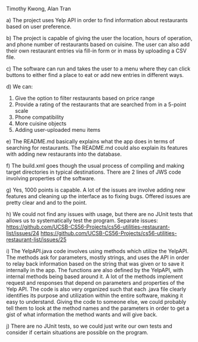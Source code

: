 Timothy Kwong, Alan Tran

a) The project uses Yelp API in order to find information about restaurants based on user preference.

b) The project is capable of giving the user the location, hours of operation, and phone number of restaurants based on cuisine. The user can also add their own restaurant entries via fill-in form or in mass by uploading a CSV file.

c) The software can run and takes the user to a menu where they can click buttons to either find a place to eat or add new entries in different ways.

d) We can:
   1) Give the option to filter restaurants based on price range
   2) Provide a rating of the restaurants that are searched from in a 5-point scale
   3) Phone compatibility
   4) More cuisine objects
   5) Adding user-uploaded menu items

e) The README.md basically explains what the app does in terms of searching for restaurants. The README.md could also explain its features with adding new restaurants into the database.

f) The build.xml goes though the usual process of compiling and making target directories in typical destinations. There are 2 lines of JWS code involving properties of the software.

g) Yes, 1000 points is capable. A lot of the issues are involve adding new features and cleaning up the interface as to fixing bugs. Offered issues are pretty clear and and to the point.

h) We could not find any issues with usage, but there are no JUnit tests that allows us to systematically test the program.
   Separate issues:
   https://github.com/UCSB-CS56-Projects/cs56-utilities-restaurant-list/issues/24
   https://github.com/UCSB-CS56-Projects/cs56-utilities-restaurant-list/issues/25
   

i) The YelpAPI.java code involves using methods which utilize the YelpAPI. The methods ask for parameters, mostly strings, and uses the API in order to relay back information based on the string that was given or to save it internally in the app. The functions are also defined by the YelpAPI, with internal methods being based around it. A lot of the methods implement request and responses that depend on parameters and properties of the Yelp API. The code is also very organized such that each .java file clearly identifies its purpose and utilization within the entire software, making it easy to understand.
   Giving the code to someone else, we could probably tell them to look at the method names and the parameters in order to get a gist of what information the method wants and will give back.

j) There are no JUnit tests, so we could just write our own tests and consider if certain situations are possible on the program.

